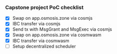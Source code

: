 ### Capstone project PoC checklist

- [x] Swap on app.osmosis.zone via cosmjs
- [x] IBC transfer via cosmjs
- [x] Send tx with MsgGrant and MsgExec via cosmjs
- [x] Swap on app.osmosis.zone via cosmwasm 
- [x] IBC transfer via cosmwasm
- [ ] Setup decentralized scheduler
